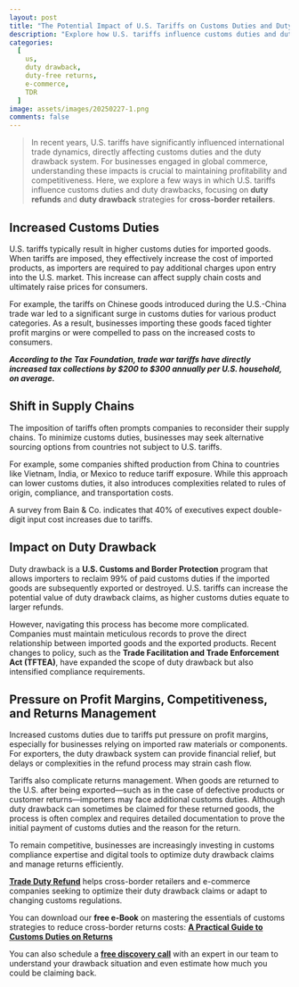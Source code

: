 ```yaml
---
layout: post
title: "The Potential Impact of U.S. Tariffs on Customs Duties and Duty Drawback"
description: "Explore how U.S. tariffs influence customs duties and duty drawback, affecting cross-border retailers and international trade efficiency. Learn about duty refunds and reclaim strategies."
categories:
  [
    us,
    duty drawback,
    duty-free returns,
    e-commerce,
    TDR
  ]
image: assets/images/20250227-1.png
comments: false
---
```


> In recent years, U.S. tariffs have significantly influenced international trade dynamics, directly affecting customs duties and the duty drawback system. For businesses engaged in global commerce, understanding these impacts is crucial to maintaining profitability and competitiveness. Here, we explore a few ways in which U.S. tariffs influence customs duties and duty drawbacks, focusing on **duty refunds** and **duty drawback** strategies for **cross-border retailers**.

## Increased Customs Duties

U.S. tariffs typically result in higher customs duties for imported goods. When tariffs are imposed, they effectively increase the cost of imported products, as importers are required to pay additional charges upon entry into the U.S. market. This increase can affect supply chain costs and ultimately raise prices for consumers.

For example, the tariffs on Chinese goods introduced during the U.S.-China trade war led to a significant surge in customs duties for various product categories. As a result, businesses importing these goods faced tighter profit margins or were compelled to pass on the increased costs to consumers.

**_According to the Tax Foundation, trade war tariffs have directly increased tax collections by $200 to $300 annually per U.S. household, on average._**

## Shift in Supply Chains

The imposition of tariffs often prompts companies to reconsider their supply chains. To minimize customs duties, businesses may seek alternative sourcing options from countries not subject to U.S. tariffs.

For example, some companies shifted production from China to countries like Vietnam, India, or Mexico to reduce tariff exposure. While this approach can lower customs duties, it also introduces complexities related to rules of origin, compliance, and transportation costs.

A survey from Bain & Co. indicates that 40% of executives expect double-digit input cost increases due to tariffs.

## Impact on Duty Drawback

Duty drawback is a **U.S. Customs and Border Protection** program that allows importers to reclaim 99% of paid customs duties if the imported goods are subsequently exported or destroyed. U.S. tariffs can increase the potential value of duty drawback claims, as higher customs duties equate to larger refunds.

However, navigating this process has become more complicated. Companies must maintain meticulous records to prove the direct relationship between imported goods and the exported products. Recent changes to policy, such as the **Trade Facilitation and Trade Enforcement Act (TFTEA)**, have expanded the scope of duty drawback but also intensified compliance requirements.

## Pressure on Profit Margins, Competitiveness, and Returns Management

Increased customs duties due to tariffs put pressure on profit margins, especially for businesses relying on imported raw materials or components. For exporters, the duty drawback system can provide financial relief, but delays or complexities in the refund process may strain cash flow.

Tariffs also complicate returns management. When goods are returned to the U.S. after being exported—such as in the case of defective products or customer returns—importers may face additional customs duties. Although duty drawback can sometimes be claimed for these returned goods, the process is often complex and requires detailed documentation to prove the initial payment of customs duties and the reason for the return.

To remain competitive, businesses are increasingly investing in customs compliance expertise and digital tools to optimize duty drawback claims and manage returns efficiently.

[**Trade Duty Refund**](https://tradedutyrefund.com?utm_source=Blog&utm_medium=Link&utm_campaign=20250227Article) helps cross-border retailers and e-commerce companies seeking to optimize their duty drawback claims or adapt to changing customs regulations.

You can download our **free e-Book** on mastering the essentials of customs strategies to reduce cross-border returns costs: [**A Practical Guide to Customs Duties on Returns**](https://tradedutyrefund.com/e-book-a-practical-guide-to-customs-duties-on-returns.html?utm_source=Blog&utm_medium=Link&utm_campaign=20250227Article)

You can also schedule a [**free discovery call**](https://tradedutyrefund.com/make-an-appointment.html?utm_source=Blog&utm_medium=Link&utm_campaign=20250227Article) with an expert in our team to understand your drawback situation and even estimate how much you could be claiming back.
